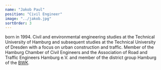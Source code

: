 ```yaml
---
name: "Jakob Paul"
position: "Civil Engineer"
image: "../jakob.jpg"
sortOrder: 3
---
```


born in 1994. Civil and environmental engineering studies at the Technical University of Hamburg and subsequent studies at the Technical University of Dresden with a focus on urban construction and traffic. Member of the Hamburg Chamber of Civil Engineers and the Association of Road and Traffic Engineers Hamburg e.V. and member of the district group Hamburg of the [BWK](http://bwk-bund.de/).
